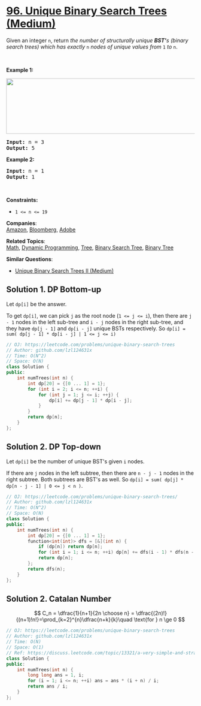 # [96. Unique Binary Search Trees (Medium)](https://leetcode.com/problems/unique-binary-search-trees/)

<p>Given an integer <code>n</code>, return <em>the number of structurally unique <strong>BST'</strong>s (binary search trees) which has exactly </em><code>n</code><em> nodes of unique values from</em> <code>1</code> <em>to</em> <code>n</code>.</p>

<p>&nbsp;</p>
<p><strong>Example 1:</strong></p>
<img alt="" src="https://assets.leetcode.com/uploads/2021/01/18/uniquebstn3.jpg" style="width: 600px; height: 148px;">
<pre><strong>Input:</strong> n = 3
<strong>Output:</strong> 5
</pre>

<p><strong>Example 2:</strong></p>

<pre><strong>Input:</strong> n = 1
<strong>Output:</strong> 1
</pre>

<p>&nbsp;</p>
<p><strong>Constraints:</strong></p>

<ul>
	<li><code>1 &lt;= n &lt;= 19</code></li>
</ul>


**Companies**:  
[Amazon](https://leetcode.com/company/amazon), [Bloomberg](https://leetcode.com/company/bloomberg), [Adobe](https://leetcode.com/company/adobe)

**Related Topics**:  
[Math](https://leetcode.com/tag/math/), [Dynamic Programming](https://leetcode.com/tag/dynamic-programming/), [Tree](https://leetcode.com/tag/tree/), [Binary Search Tree](https://leetcode.com/tag/binary-search-tree/), [Binary Tree](https://leetcode.com/tag/binary-tree/)

**Similar Questions**:
* [Unique Binary Search Trees II (Medium)](https://leetcode.com/problems/unique-binary-search-trees-ii/)

## Solution 1. DP Bottom-up

Let `dp[i]` be the answer.

To get `dp[i]`, we can pick `j` as the root node (`1 <= j <= i`), then there are `j - 1` nodes in the left sub-tree and `i - j` nodes in the right sub-tree, and they have `dp[j - 1]` and `dp[i - j]` unique BSTs respectively. So `dp[i] = sum( dp[j - 1] * dp[i - j] | 1 <= j <= i)`

```cpp
// OJ: https://leetcode.com/problems/unique-binary-search-trees
// Author: github.com/lzl124631x
// Time: O(N^2)
// Space: O(N)
class Solution {
public:
    int numTrees(int n) {
        int dp[20] = {[0 ... 1] = 1};
        for (int i = 2; i <= n; ++i) {
            for (int j = 1; j <= i; ++j) {
                dp[i] += dp[j - 1] * dp[i - j];
            }
        }
        return dp[n];
    }
};
```

## Solution 2. DP Top-down

Let `dp[i]` be the number of unique BST's given `i` nodes.

If there are `j` nodes in the left subtree, then there are `n - j - 1` nodes in the right subtree. Both subtrees are BST's as well. So `dp[i] = sum( dp[j] * dp[n - j - 1] | 0 <= j < n )`.

```cpp
// OJ: https://leetcode.com/problems/unique-binary-search-trees/
// Author: github.com/lzl124631x
// Time: O(N^2)
// Space: O(N)
class Solution {
public:
    int numTrees(int n) {
        int dp[20] = {[0 ... 1] = 1};
        function<int(int)> dfs = [&](int n) {
            if (dp[n]) return dp[n];
            for (int i = 1; i <= n; ++i) dp[n] += dfs(i - 1) * dfs(n - i);
            return dp[n];
        };
        return dfs(n);
    }
};
```

## Solution 2. Catalan Number

$$
C_n = \dfrac{1}{n+1}{2n \choose n} = \dfrac{(2n)!}{(n+1)!n!}=\prod_{k=2}^{n}\dfrac{n+k}{k}\quad \text{for } n \ge 0
$$

```cpp
// OJ: https://leetcode.com/problems/unique-binary-search-trees
// Author: github.com/lzl124631x
// Time: O(N)
// Space: O(1)
// Ref: https://discuss.leetcode.com/topic/13321/a-very-simple-and-straight-ans-based-on-math-catalan-number-o-n-times-o-1-space
class Solution {
public:
    int numTrees(int n) {
        long long ans = 1, i;
        for (i = 1; i <= n; ++i) ans = ans * (i + n) / i;
        return ans / i;
    }
};
```